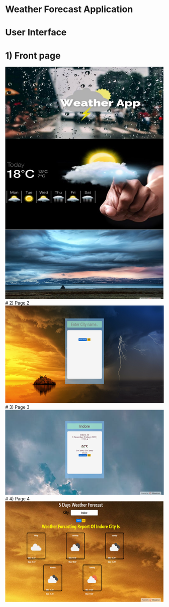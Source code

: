 # Weather Forecast Application
# User Interface 
# 1) Front page
<img src="/ScreenShort/frontpage.png">
# 2) Page 2
<img src="/ScreenShort/Page2.png">
# 3) Page 3
<img src="/ScreenShort/Page3.png">
# 4) Page 4
<img src="/ScreenShort/page4.png">
